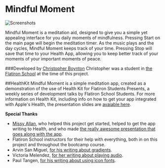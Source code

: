# Mindful Moment
![Screenshots](http://i.imgur.com/ayDevsP.jpg)

Mindful Moment is a meditation aid, designed to give you a simple yet appealing interface for you daily moments of mindfulness. Pressing Start on the main page will begin the meditation timer. As the music plays and the day cycles, Mindful Moment keeps track of your time. Pressing Stop will save that time to your Health App, allowing you to keep better track of your moments of your important moments of peace.

###Developed by [Christopher Boynton](https://github.com/Chrisb616/)
Christopher was a student in [the Flatiron School](https://flatironschool.com) at the time of this project.


##HealthKit
Mindful Moment is a simple meditation app, created as a demonstration of the use of Health Kit for Flatiron Students Presents, a weekly series of development talks by Flatiron School Students. For more information on Health Kit, including info on how to get your app integrated with Apple's Health, the presentation slides are [avaiable here](https://docs.google.com/presentation/d/1N7ekvOtYxGC_Mp4iJeDlcQjJEqVnuwZy-NSnfsi5ejs/edit?usp=sharing).

**Special Thanks**

* [Missy Allan](https://github.com/missyalienn), who helped this project get started, helped to get the app writing to Health, and who made [the really awesome presentation that goes along with the app](https://docs.google.com/presentation/d/1N7ekvOtYxGC_Mp4iJeDlcQjJEqVnuwZy-NSnfsi5ejs/edit?usp=sharing).
* Flatiron School instructors for their help with everything, both in on this project and throughout the bootcamp course.
* Arvin San Miguel, [for his writing about gradients](https://medium.com/@arb1nsnmgl/playing-with-cagradientlayer-swift-3-0-6230b00054be).
*  Victoria Melendez, [for her writing about playing audio](https://medium.com/@vamelend/adding-audio-to-buttons-25cf6125f048).
*  Paul Tangen, [for his writing about using icon fonts](http://ptangen.com/blog/blogFlatirons1.html).



